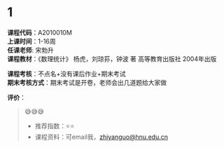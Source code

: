 # 1
**课程代码**：A2010010M  
**上课时间**：1-16周  
**任课老师**: 宋勃升  
**课程教材**：《数理统计》 杨虎，刘琼荪，钟波 著  高等教育出版社 2004年出版  

**课程考核**：不点名+没有课后作业+期末考试  
**期末考核方式**：期末考试是开卷，老师会出几道题给大家做  

**评价**：
>
>😅😅😅
>- 推荐指数：⭐⭐
>- 课程资料：可email我，zhiyanguo@hnu.edu.cn
